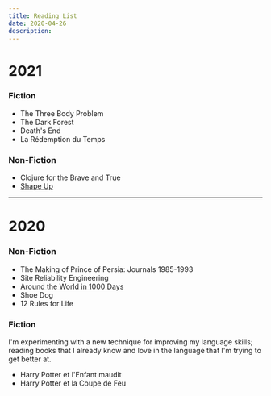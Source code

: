 ```yaml
---
title: Reading List
date: 2020-04-26
description: 
---
```


# 2021

### Fiction

* The Three Body Problem
* The Dark Forest
* Death's End
* La Rédemption du Temps

### Non-Fiction

* Clojure for the Brave and True
* [Shape Up](https://basecamp.com/shapeup)

---

# 2020

### Non-Fiction


* The Making of Prince of Persia: Journals 1985-1993
* Site Reliability Engineering
* [Around the World in 1000 Days](https://gawellforlag.com/product/around-the-world-in-1000-days)
* Shoe Dog
* 12 Rules for Life

### Fiction

I'm experimenting with a new technique for improving my language skills; reading books that I already know and love in the language that I'm trying to get better at.

* Harry Potter et l'Enfant maudit
* Harry Potter et la Coupe de Feu
